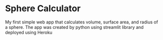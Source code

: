 # Sphere Calculator
My first simple web app that calculates volume, surface area, and radius of a sphere. The app was created by python using streamlit library and deployed using Heroku
